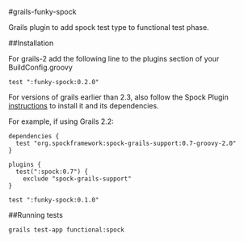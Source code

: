 #grails-funky-spock

Grails plugin to add spock test type to functional test phase.

##Installation

For grails-2 add the following line to the plugins section of your BuildConfig.groovy

    test ":funky-spock:0.2.0"

For versions of grails earlier than 2.3, also follow the Spock Plugin [instructions](http://grails.org/plugin/spock) to install it and its dependencies.

For example, if using Grails 2.2:
```
dependencies {
  test "org.spockframework:spock-grails-support:0.7-groovy-2.0"
}

plugins {
  test(":spock:0.7") {
    exclude "spock-grails-support"
}

test ":funky-spock:0.1.0"
```

##Running tests

    grails test-app functional:spock

